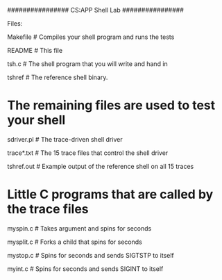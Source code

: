 ################
CS:APP Shell Lab
################

Files:

Makefile	# Compiles your shell program and runs the tests

README		# This file

tsh.c		# The shell program that you will write and hand in

tshref		# The reference shell binary.

# The remaining files are used to test your shell

sdriver.pl	# The trace-driven shell driver

trace*.txt	# The 15 trace files that control the shell driver

tshref.out 	# Example output of the reference shell on all 15 traces

# Little C programs that are called by the trace files

myspin.c	# Takes argument <n> and spins for <n> seconds

mysplit.c	# Forks a child that spins for <n> seconds

mystop.c        # Spins for <n> seconds and sends SIGTSTP to itself

myint.c         # Spins for <n> seconds and sends SIGINT to itself

